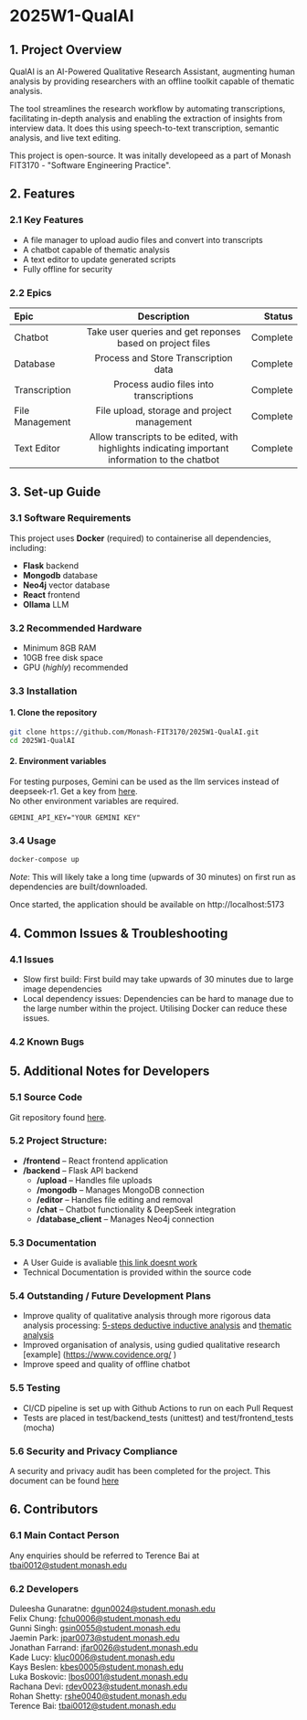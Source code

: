# 2025W1-QualAI

## 1. Project Overview

QualAI is an AI-Powered Qualitative Research Assistant, augmenting human analysis by providing researchers with an offline toolkit capable of thematic analysis.

The tool streamlines the research workflow by automating transcriptions, facilitating in-depth analysis and enabling the extraction of insights from interview data. It does this using speech-to-text transcription, semantic analysis, and live text editing.

This project is open-source. It was initally developeed as a part of Monash FIT3170 - "Software Engineering Practice".

## 2. Features

### 2.1 Key Features

- A file manager to upload audio files and convert into transcripts
- A chatbot capable of thematic analysis
- A text editor to update generated scripts
- Fully offline for security

### 2.2 Epics

| Epic      | Description | Status     |
| :---        |    :----:   |          ---: |
| Chatbot     | Take user queries and get reponses based on project files | Complete  |
| Database | Process and Store Transcription data | Complete |
| Transcription  | Process audio files into transcriptions | Complete |
| File Management | File upload, storage and project management | Complete            |
| Text Editor | Allow transcripts to be edited, with highlights indicating important information to the chatbot | Complete |

## 3. Set-up Guide

### 3.1 Software Requirements

This project uses **Docker** (required) to containerise all dependencies, including:

- **Flask** backend
- **Mongodb** database
- **Neo4j** vector database
- **React** frontend
- **Ollama** LLM

### 3.2 Recommended Hardware

- Minimum 8GB RAM
- 10GB free disk space
- GPU (_highly_) recommended

### 3.3 Installation

#### 1. Clone the repository

```bash
git clone https://github.com/Monash-FIT3170/2025W1-QualAI.git
cd 2025W1-QualAI
```

#### 2. Environment variables 
For testing purposes, Gemini can be used as the llm services instead of deepseek-r1. Get a key from [here](https://aistudio.google.com/welcome?utm_source=PMAX&utm_medium=display&utm_campaign=FY25-global-DR-pmax-1710442&utm_content=pmax&gclsrc=aw.ds&gad_source=1&gad_campaignid=22307839331&gbraid=0AAAAACn9t6721xgZNnu1SSTjH-BfdOo6o&gclid=CjwKCAjwup3HBhAAEiwA7euZuu8O75ix20wZg-3fFa8p-pOAE2WSyR_spFzWOhWMoH_IZkYBA8TQ7RoC3toQAvD_BwE). \
No other environment variables are required.
```.env
GEMINI_API_KEY="YOUR GEMINI KEY"
```

### 3.4 Usage

```bash
docker-compose up
```

_Note_: This will likely take a long time (upwards of 30 minutes) on first run as dependencies are built/downloaded.

Once started, the application should be available on
http://localhost:5173

## 4. Common Issues & Troubleshooting

### 4.1 Issues

- Slow first build: First build may take upwards of 30 minutes due to large image dependencies
- Local dependency issues: Dependencies can be hard to manage due to the large number within the project. Utilising Docker can reduce these issues.

### 4.2 Known Bugs

## 5. Additional Notes for Developers

### 5.1 Source Code

Git repository found [here](https://github.com/Monash-FIT3170/2025W1-QualAI/).

### 5.2 Project Structure:

- **/frontend** – React frontend application
- **/backend** – Flask API backend
  - **/upload** – Handles file uploads
  - **/mongodb** – Manages MongoDB connection
  - **/editor** – Handles file editing and removal
  - **/chat** – Chatbot functionality & DeepSeek integration
  - **/database_client** – Manages Neo4j connection

### 5.3  Documentation
- A User Guide is avaliable [this link doesnt work](link)
- Technical Documentation is provided within the source code

### 5.4 Outstanding / Future Development Plans

- Improve quality of qualitative analysis through more rigorous data analysis processing: [5-steps deductive inductive analysis](https://journals.sagepub.com/doi/full/10.1177/16094069231183620) and [thematic analysis](https://delvetool.com/blog/thematicanalysis)
- Improved organisation of analysis, using gudied qualitative research [example] (https://www.covidence.org/ )
- Improve speed and quality of offline chatbot 

### 5.5 Testing

- CI/CD pipeline is set up with Github Actions to run on each Pull Request
- Tests are placed in test/backend_tests (unittest) and test/frontend_tests (mocha)

### 5.6 Security and Privacy Compliance

A security and privacy audit has been completed for the project. This document can be found [here](https://drive.google.com/file/d/1Yc7g50En0GwmHXwVwVaX5X9ZgGpk5ELg/view?usp=sharing)

## 6. Contributors

### 6.1 Main Contact Person

Any enquiries should be referred to Terence Bai at tbai0012@student.monash.edu
### 6.2 Developers

Duleesha Gunaratne: dgun0024@student.monash.edu \
Felix Chung: fchu0006@student.monash.edu\
Gunni Singh: gsin0055@student.monash.edu\
Jaemin Park: jpar0073@student.monash.edu\
Jonathan Farrand: jfar0026@student.monash.edu\
Kade Lucy: kluc0006@student.monash.edu\
Kays Beslen: kbes0005@student.monash.edu\
Luka Boskovic: lbos0001@student.monash.edu\
Rachana Devi: rdev0023@student.monash.edu\
Rohan Shetty: rshe0040@student.monash.edu\
Terence Bai: tbai0012@student.monash.edu